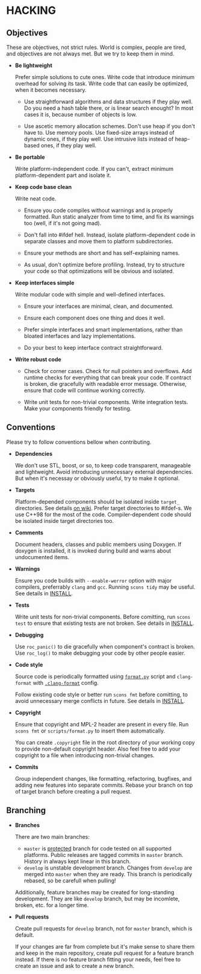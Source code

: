 HACKING
=======

Objectives
----------

These are objectives, not strict rules. World is complex, people are tired, and objectives are not always met. But we try to keep them in mind.

* **Be lightweight**

    Prefer simple solutions to cute ones. Write code that introduce minimum overhead for solving its task. Write code that can easily be optimized, when it becomes necessary.

    * Use straightforward algorithms and data structures if they play well. Do you need a hash table there, or is linear search enought? In most cases it is, because number of objects is low.

    * Use ascetic memory allocation schemes. Don't use heap if you don't have to. Use memory pools. Use fixed-size arrays instead of dynamic ones, if they play well. Use intrusive lists instead of heap-based ones, if they play well.

* **Be portable**

    Write platform-independent code. If you can't, extract minimum platform-dependent part and isolate it.

* **Keep code base clean**

    Write neat code.

    * Ensure you code compiles without warnings and is properly formatted. Run static analyzer from time to time, and fix its warnings too (well, if it's not going mad).

    * Don't fall into #ifdef hell. Instead, isolate platform-dependent code in separate classes and move them to platform subdirectories.

    * Ensure your methods are short and has self-explaining names.

    * As usual, don't optimize before profiling. Instead, try to structure your code so that optimizations will be obvious and isolated.

* **Keep interfaces simple**

    Write modular code with simple and well-defined interfaces.

    * Ensure your interfaces are minimal, clean, and documented.

    * Ensure each component does one thing and does it well.

    * Prefer simple interfaces and smart implementations, rather than bloated interfaces and lazy implementations.

    * Do your best to keep interface contract straightforward.

* **Write robust code**

    * Check for corner cases. Check for null pointers and overflows. Add runtime checks for everything that can break your code. If contract is broken, die gracefully with readable error message. Otherwise, ensure that code will continue working correctly.

    * Write unit tests for non-trivial components. Write integration tests. Make your components friendly for testing.

Conventions
-----------

Please try to follow conventions bellow when contributing.

* **Dependencies**

    We don't use STL, boost, or so, to keep code transparent, manageable and lightweight. Avoid introducing unnecessary external dependencies. But when it's necessay or obviously useful, try to make it optional.

* **Targets**

    Platform-depended components should be isolated inside `target_` directories. See details [on wiki](https://github.com/roc-project/roc/wiki/Overview#targets). Prefer target directories to #ifdef-s. We use C++98 for the most of the code. Compiler-dependent code should be isolated inside target directories too.

* **Comments**

    Document headers, classes and public members using Doxygen. If doxygen is installed, it is invoked during build and warns about undocumented items.

* **Warnings**

    Ensure you code builds with `--enable-werror` option with major compilers, preferrably `clang` and `gcc`. Running `scons tidy` may be useful. See details in [INSTALL](INSTALL.md).

* **Tests**

    Write unit tests for non-trivial components. Before comitting, run `scons test` to ensure that existing tests are not broken. See details in [INSTALL](INSTALL.md).

* **Debugging**

    Use `roc_panic()` to die gracefully when component's contract is broken. Use `roc_log()` to make debugging your code by other people easier.

* **Code style**

    Source code is periodically formatted using [`format.py`](scripts/format.py) script and `clang-format` with [`.clang-format`](.clang-format) config.

    Follow existing code style or better run `scons fmt` before comitting, to avoid unnecessary merge conflicts in future. See details in [INSTALL](INSTALL.md).

* **Copyright**

    Ensure that copyright and MPL-2 header are present in every file. Run `scons fmt` or `scripts/format.py` to insert them automatically.

    You can create `.copyright` file in the root directory of your working copy to provide non-default copyright header. Also feel free to add your copyright to a file when introducing non-trivial changes.

* **Commits**

    Group independent changes, like formatting, refactoring, bugfixes, and adding new features into separate commits. Rebase your branch on top of target branch before creating a pull request.

Branching
---------

* **Branches**

    There are two main branches:
    * `master` is [protected](https://help.github.com/articles/about-protected-branches/) branch for code tested on all supported platforms. Public releases are tagged commits in `master` branch. History in always kept linear in this branch.
    * `develop` is unstable development branch. Changes from `develop` are merged into `master` when they are ready. This branch is periodically rebased, so be carefull when pulling!

    Additionally, feature branches may be created for long-standing development. They are like `develop` branch, but may be incomlete, broken, etc. for a longer time.

* **Pull requests**

    Create pull requests for `develop` branch, not for `master` branch, which is default.

    If your changes are far from complete but it's make sense to share them and keep in the main repository, create pull request for a feature branch instead. If there is no feature branch fitting your needs, feel free to create an issue and ask to create a new branch.
